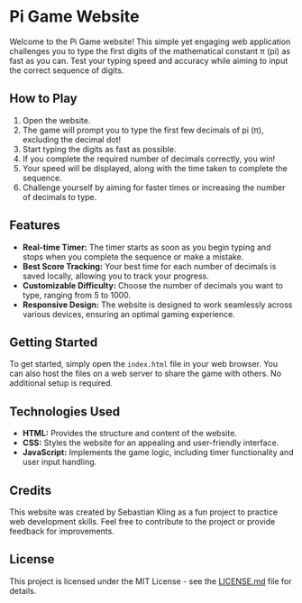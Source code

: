 # Pi Game Website

Welcome to the Pi Game website! This simple yet engaging web application challenges you to type the first digits of the mathematical constant π (pi) as fast as you can. Test your typing speed and accuracy while aiming to input the correct sequence of digits.

## How to Play

1. Open the website.
2. The game will prompt you to type the first few decimals of pi (π), excluding the decimal dot!
3. Start typing the digits as fast as possible.
4. If you complete the required number of decimals correctly, you win!
5. Your speed will be displayed, along with the time taken to complete the sequence.
6. Challenge yourself by aiming for faster times or increasing the number of decimals to type.

## Features

- **Real-time Timer:** The timer starts as soon as you begin typing and stops when you complete the sequence or make a mistake.
- **Best Score Tracking:** Your best time for each number of decimals is saved locally, allowing you to track your progress.
- **Customizable Difficulty:** Choose the number of decimals you want to type, ranging from 5 to 1000.
- **Responsive Design:** The website is designed to work seamlessly across various devices, ensuring an optimal gaming experience.

## Getting Started

To get started, simply open the `index.html` file in your web browser. You can also host the files on a web server to share the game with others. No additional setup is required.

## Technologies Used

- **HTML:** Provides the structure and content of the website.
- **CSS:** Styles the website for an appealing and user-friendly interface.
- **JavaScript:** Implements the game logic, including timer functionality and user input handling.

## Credits

This website was created by Sebastian Kling as a fun project to practice web development skills. Feel free to contribute to the project or provide feedback for improvements.

## License

This project is licensed under the MIT License - see the [LICENSE.md](LICENSE.md) file for details.
